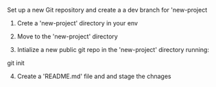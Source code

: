 Set up a new Git repository and create a a dev branch for 'new-project

1. Crete a 'new-project' directory in your env

2. Move to the 'new-project' directory

3. Intialize a new public git repo in the 'new-project' directory running:

git init

4. Create a 'README.md' file and and stage the chnages